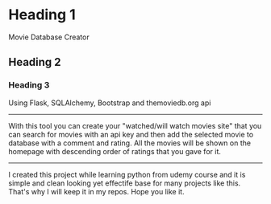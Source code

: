 # Heading 1  

Movie Database Creator

## Heading 2

### Heading 3

Using Flask, SQLAlchemy, Bootstrap and  themoviedb.org api

---

With this tool you can create your "watched/will watch movies site" that you can search for movies with an api key and then add the selected movie to database with a comment and rating. All the movies will be shown on the homepage with descending order of ratings that you gave for it.

---

I created this project while learning python from udemy course and it is simple and clean looking yet effectife base for many projects like this. That's why I will keep it in my repos. Hope you like it.
